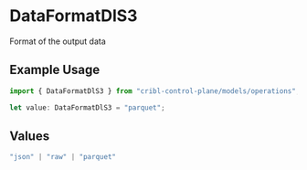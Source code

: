 # DataFormatDlS3

Format of the output data

## Example Usage

```typescript
import { DataFormatDlS3 } from "cribl-control-plane/models/operations";

let value: DataFormatDlS3 = "parquet";
```

## Values

```typescript
"json" | "raw" | "parquet"
```
